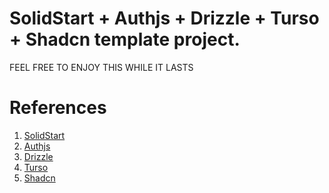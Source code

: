 # SolidStart + Authjs + Drizzle + Turso + Shadcn template project.

FEEL FREE TO ENJOY THIS WHILE IT LASTS

# References
1. [SolidStart]()
2. [Authjs]()
3. [Drizzle]()
4. [Turso]()
5. [Shadcn]()
